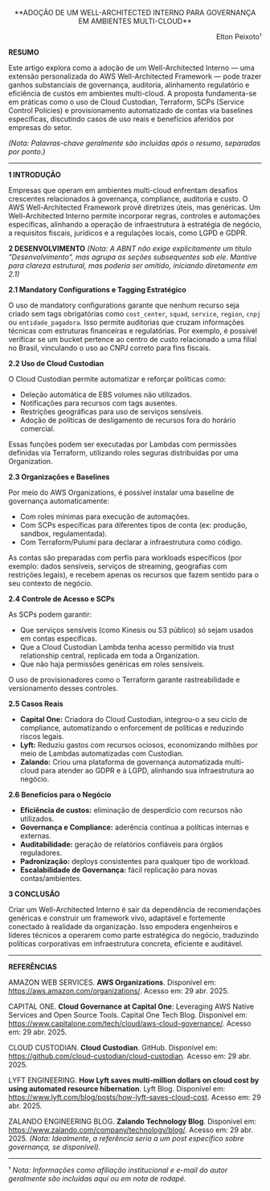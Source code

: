 <center>
**ADOÇÃO DE UM WELL-ARCHITECTED INTERNO PARA GOVERNANÇA EM AMBIENTES MULTI-CLOUD**
</center>

<p style="text-align: right;">Elton Peixoto¹</p>

**RESUMO**

Este artigo explora como a adoção de um Well-Architected Interno — uma extensão personalizada do AWS Well-Architected Framework — pode trazer ganhos substanciais de governança, auditoria, alinhamento regulatório e eficiência de custos em ambientes multi-cloud. A proposta fundamenta-se em práticas como o uso de Cloud Custodian, Terraform, SCPs (Service Control Policies) e provisionamento automatizado de contas via baselines específicas, discutindo casos de uso reais e benefícios aferidos por empresas do setor.

*(Nota: Palavras-chave geralmente são incluídas após o resumo, separadas por ponto.)*

---

**1 INTRODUÇÃO**

Empresas que operam em ambientes multi-cloud enfrentam desafios crescentes relacionados à governança, compliance, auditoria e custo. O AWS Well-Architected Framework provê diretrizes úteis, mas genéricas. Um Well-Architected Interno permite incorporar regras, controles e automações específicas, alinhando a operação de infraestrutura à estratégia de negócio, a requisitos fiscais, jurídicos e a regulações locais, como LGPD e GDPR.

**2 DESENVOLVIMENTO** *(Nota: A ABNT não exige explicitamente um título "Desenvolvimento", mas agrupa as seções subsequentes sob ele. Mantive para clareza estrutural, mas poderia ser omitido, iniciando diretamente em 2.1)*

**2.1 Mandatory Configurations e Tagging Estratégico**

O uso de mandatory configurations garante que nenhum recurso seja criado sem tags obrigatórias como `cost_center`, `squad`, `service`, `region`, `cnpj` ou `entidade_pagadora`. Isso permite auditorias que cruzam informações técnicas com estruturas financeiras e regulatórias. Por exemplo, é possível verificar se um bucket pertence ao centro de custo relacionado a uma filial no Brasil, vinculando o uso ao CNPJ correto para fins fiscais.

**2.2 Uso de Cloud Custodian**

O Cloud Custodian permite automatizar e reforçar políticas como:

* Deleção automática de EBS volumes não utilizados.
* Notificações para recursos com tags ausentes.
* Restrições geográficas para uso de serviços sensíveis.
* Adoção de políticas de desligamento de recursos fora do horário comercial.

Essas funções podem ser executadas por Lambdas com permissões definidas via Terraform, utilizando roles seguras distribuídas por uma Organization.

**2.3 Organizações e Baselines**

Por meio do AWS Organizations, é possível instalar uma baseline de governança automaticamente:

* Com roles mínimas para execução de automações.
* Com SCPs específicas para diferentes tipos de conta (ex: produção, sandbox, regulamentada).
* Com Terraform/Pulumi para declarar a infraestrutura como código.

As contas são preparadas com perfis para workloads específicos (por exemplo: dados sensíveis, serviços de streaming, geografias com restrições legais), e recebem apenas os recursos que fazem sentido para o seu contexto de negócio.

**2.4 Controle de Acesso e SCPs**

As SCPs podem garantir:

* Que serviços sensíveis (como Kinesis ou S3 público) só sejam usados em contas específicas.
* Que a Cloud Custodian Lambda tenha acesso permitido via trust relationship central, replicada em toda a Organization.
* Que não haja permissões genéricas em roles sensíveis.

O uso de provisionadores como o Terraform garante rastreabilidade e versionamento desses controles.

**2.5 Casos Reais**

* **Capital One:** Criadora do Cloud Custodian, integrou-o a seu ciclo de compliance, automatizando o enforcement de políticas e reduzindo riscos legais.
* **Lyft:** Reduziu gastos com recursos ociosos, economizando milhões por meio de Lambdas automatizadas com Custodian.
* **Zalando:** Criou uma plataforma de governança automatizada multi-cloud para atender ao GDPR e à LGPD, alinhando sua infraestrutura ao negócio.

**2.6 Benefícios para o Negócio**

* **Eficiência de custos:** eliminação de desperdício com recursos não utilizados.
* **Governança e Compliance:** aderência contínua a políticas internas e externas.
* **Auditabilidade:** geração de relatórios confiáveis para órgãos reguladores.
* **Padronização:** deploys consistentes para qualquer tipo de workload.
* **Escalabilidade de Governança:** fácil replicação para novas contas/ambientes.

**3 CONCLUSÃO**

Criar um Well-Architected Interno é sair da dependência de recomendações genéricas e construir um framework vivo, adaptável e fortemente conectado à realidade da organização. Isso empodera engenheiros e líderes técnicos a operarem como parte estratégica do negócio, traduzindo políticas corporativas em infraestrutura concreta, eficiente e auditável.

---

**REFERÊNCIAS**

AMAZON WEB SERVICES. **AWS Organizations**. Disponível em: https://aws.amazon.com/organizations/. Acesso em: 29 abr. 2025.

CAPITAL ONE. **Cloud Governance at Capital One**: Leveraging AWS Native Services and Open Source Tools. Capital One Tech Blog. Disponível em: https://www.capitalone.com/tech/cloud/aws-cloud-governance/. Acesso em: 29 abr. 2025.

CLOUD CUSTODIAN. **Cloud Custodian**. GitHub. Disponível em: https://github.com/cloud-custodian/cloud-custodian. Acesso em: 29 abr. 2025.

LYFT ENGINEERING. **How Lyft saves multi-million dollars on cloud cost by using automated resource hibernation**. Lyft Blog. Disponível em: https://www.lyft.com/blog/posts/how-lyft-saves-cloud-cost. Acesso em: 29 abr. 2025.

ZALANDO ENGINEERING BLOG. **Zalando Technology Blog**. Disponível em: https://www.zalando.com/company/technology/blog/. Acesso em: 29 abr. 2025. *(Nota: Idealmente, a referência seria a um post específico sobre governança, se disponível).*

---
¹ *Nota: Informações como afiliação institucional e e-mail do autor geralmente são incluídas aqui ou em nota de rodapé.*

